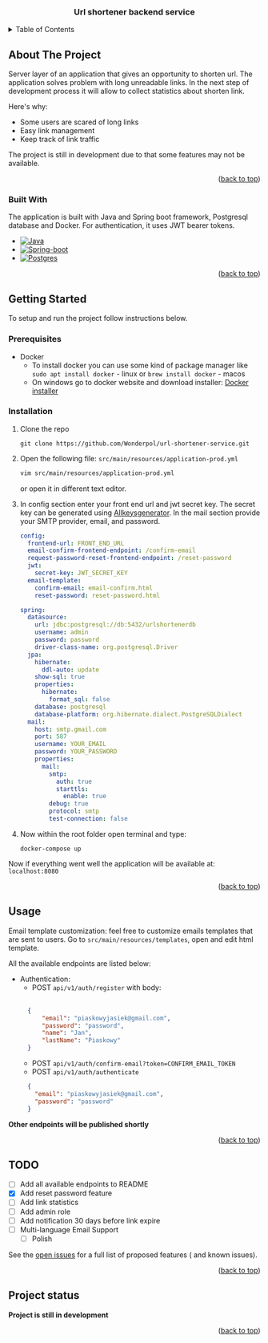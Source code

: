 <a name="readme-top"></a>

<h3 align="center">Url shortener backend service</h3>

<!-- TABLE OF CONTENTS -->
<details>
  <summary>Table of Contents</summary>
  <ol>
    <li>
      <a href="#about-the-project">About The Project</a>
      <ul>
        <li><a href="#built-with">Built With</a></li>
      </ul>
    </li>
    <li>
      <a href="#getting-started">Getting Started</a>
      <ul>
        <li><a href="#prerequisites">Prerequisites</a></li>
        <li><a href="#installation">Installation</a></li>
      </ul>
    </li>
    <li><a href="#Usage">Usage</a></li>
    <li><a href="#TODO">TODO</a></li>
  </ol>
</details>



<!-- ABOUT THE PROJECT -->

## About The Project

Server layer of an application that gives an opportunity to shorten url.
The application solves problem with long unreadable links.
In the next step of development process it will allow to collect statistics about shorten link.

Here's why:

* Some users are scared of long links
* Easy link management
* Keep track of link traffic

The project is still in development due to that some features may not be available.

<p align="right">(<a href="#readme-top">back to top</a>)</p>

### Built With

The application is built with Java and Spring boot framework, Postgresql database and Docker.
For authentication, it uses JWT bearer tokens.

* [![Java][Java]][Java-url]
* [![Spring-boot][Spring-boot]][Spring-boot-url]
* [![Postgres][PostgreSQL]][PostgreSQL-url]

<p align="right">(<a href="#readme-top">back to top</a>)</p>



<!-- GETTING STARTED -->

## Getting Started

To setup and run the project follow instructions below.

### Prerequisites

* Docker
    * To install docker you can use some kind of package manager like `sudo apt install docker` - linux
      or `brew install docker` - macos
    * On windows go to docker website and download
      installer: [Docker installer](https://docs.docker.com/engine/install/)

### Installation

1. Clone the repo
   ```shell
   git clone https://github.com/Wonderpol/url-shortener-service.git
   ```
2. Open the following file: `src/main/resources/application-prod.yml`
   ```sh
   vim src/main/resources/application-prod.yml
   ```
   or open it in different text editor.
3. In config section enter your front end url and jwt secret key. The secret key can be generated
   using [Allkeysgenerator](https://www.allkeysgenerator.com).
   In the mail section provide your SMTP provider, email, and password.

    ```yaml
    config:
      frontend-url: FRONT_END_URL
      email-confirm-frontend-endpoint: /confirm-email
      request-password-reset-frontend-endpoint: /reset-password
      jwt:
        secret-key: JWT_SECRET_KEY
      email-template:
        confirm-email: email-confirm.html
        reset-password: reset-password.html
    
    spring:
      datasource:
        url: jdbc:postgresql://db:5432/urlshortenerdb
        username: admin
        password: password
        driver-class-name: org.postgresql.Driver
      jpa:
        hibernate:
          ddl-auto: update
        show-sql: true
        properties:
          hibernate:
            format_sql: false
        database: postgresql
        database-platform: org.hibernate.dialect.PostgreSQLDialect
      mail:
        host: smtp.gmail.com
        port: 587
        username: YOUR_EMAIL
        password: YOUR_PASSWORD
        properties:
          mail:
            smtp:
              auth: true
              starttls:
                enable: true
            debug: true
            protocol: smtp
            test-connection: false
     ```
4. Now within the root folder open terminal and type:
    ```shell
    docker-compose up
    ```

Now if everything went well the application will be available at: `localhost:8080`
<p align="right">(<a href="#readme-top">back to top</a>)</p>



<!-- USAGE EXAMPLES -->

## Usage

Email template customization: feel free to customize emails templates that are sent to users.
Go to `src/main/resources/templates`, open and edit html template.

All the available endpoints are listed below:

- Authentication:
    - POST `api/v1/auth/register` with body:<br></br>
  ```json
    {
        "email": "piaskowyjasiek@gmail.com",
        "password": "password",
        "name": "Jan",
        "lastName": "Piaskowy"
    }
    ```
    - POST `api/v1/auth/confirm-email?token=CONFIRM_EMAIL_TOKEN`
    - POST `api/v1/auth/authenticate`
  ```json
    {
      "email": "piaskowyjasiek@gmail.com",
      "password": "password"
    }
    ```

**Other endpoints will be published shortly**

<p align="right">(<a href="#readme-top">back to top</a>)</p>



<!-- TODO -->

## TODO

- [ ] Add all available endpoints to README
- [x] Add reset password feature
- [ ] Add link statistics
- [ ] Add admin role
- [ ] Add notification 30 days before link expire
- [ ] Multi-language Email Support
    - [ ] Polish

See the [open issues](https://github.com/Wonderpol/url-shortener-service/issues) for a full list of proposed features (
and known issues).

<p align="right">(<a href="#readme-top">back to top</a>)</p>



<!-- CONTRIBUTING -->

## Project status

**Project is still in development**

<p align="right">(<a href="#readme-top">back to top</a>)</p>


<!-- MARKDOWN LINKS & IMAGES -->
<!-- https://www.markdownguide.org/basic-syntax/#reference-style-links -->

[Java]: https://img.shields.io/badge/Java-ED8B00?style=for-the-badge&logo=openjdk&logoColor=white

[Java-url]: https://www.java.com/pl/

[Spring-boot]: https://img.shields.io/badge/Spring-6DB33F?style=for-the-badge&logo=spring&logoColor=white

[Spring-boot-url]: https://spring.io/

[PostgreSQL]:    https://img.shields.io/badge/PostgreSQL-316192?style=for-the-badge&logo=postgresql&logoColor=white

[PostgreSQL-url]: https://www.postgresql.org/